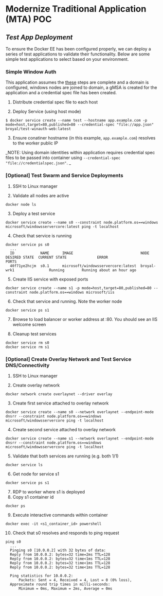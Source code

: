 # Modernize Traditional Application (MTA) POC
## *Test App Deployment*

To ensure the Docker EE has been configured properly, we can deploy a series of test applications to validate their functionality.  Below are some simple test applications to select based on your environment.

### Simple Window Auth
This application assumes the [these](https://gist.github.com/PatrickLang/27c743782fca17b19bf94490cbb6f960) steps are complete and a domain is configured, windows nodes are joined to domain, a gMSA is created for the application and a credential spec file has been created.

1) Distribute credential spec file to each host

2) Deploy Service (using host mode)
```
$ docker service create --name test --hostname app.example.com -p mode=host,target=80,published=80 --credential-spec "file://app.json" broyal/test-winauth-web:latest
```

3) Ensure conatiner hostname (in this example, `app.example.com`) resolves to the worker public IP

_NOTE: Using domain identities within application requires credential spec files to be passed into container using `--credential-spec "file://credentialspec.json"`. _

### [Optional] Test Swarm and Service Deployments

1) SSH to Linux manager

2) Validate all nodes are active
```
docker node ls
```
3) Deploy a test service
```
docker service create --name s0 --constraint node.platform.os==windows microsoft/windowsservercore:latest ping -t localhost
```
4) Check that service is running
```
docker service ps s0
  ...
  ID            NAME      IMAGE                               NODE                       DESIRED STATE  CURRENT STATE              ERROR                             PORTS
  40f71ye2hcjm  s0.1      microsoft/windowsservercore:latest  broyal-wrk1                Running        Running about an hour ago
```
5) Create IIS service with exposed ports
```
docker service create --name s1 -p mode=host,target=80,published=80 --constraint node.platform.os==windows microsoft/iis
```
6) Check that service and running.  Note the worker node
```
docker service ps s1
```
7) Browse to load balancer or worker address at :80. You should see an IIS welcome screen

8) Cleanup test services
```
docker service rm s0
docker service rm s1
```

### [Optional] Create Overlay Network and Test Service DNS/Connectivity

1) SSH to Linux manager

2) Create overlay network
```
docker network create overlaynet --driver overlay
```

3) Create first service attached to overlay network
```
docker service create --name s0 --network overlaynet --endpoint-mode dnsrr --constraint node.platform.os==windows microsoft/windowsservercore ping -t localhost
```

4) Create second service attached to overlay network
```
docker service create --name s1 --network overlaynet --endpoint-mode dnsrr --constraint node.platform.os==windows microsoft/windowsservercore ping -t localhost
```

5) Validate that both services are running (e.g. both 1/1)
```
docker service ls
```

6) Get node for service s1
```
docker service ps s1
```

7) RDP to worker where s1 is deployed
8) Copy s1 container id
```
docker ps
```
9) Execute interactive commands within container
```
docker exec -it <s1_container_id> powershell
```
10) Check that s0 resolves and responds to ping request
```
ping s0
  ...
  Pinging s0 [10.0.0.2] with 32 bytes of data:
  Reply from 10.0.0.2: bytes=32 time=2ms TTL=128
  Reply from 10.0.0.2: bytes=32 time<1ms TTL=128
  Reply from 10.0.0.2: bytes=32 time<1ms TTL=128
  Reply from 10.0.0.2: bytes=32 time<1ms TTL=128

  Ping statistics for 10.0.0.2:
      Packets: Sent = 4, Received = 4, Lost = 0 (0% loss),
  Approximate round trip times in milli-seconds:
      Minimum = 0ms, Maximum = 2ms, Average = 0ms
```